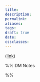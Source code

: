 ```yaml
---
title: 
description: 
permalink: 
aliases: 
tags: 
draft: true
date: 
cssclasses:
---
```


([link](https://www.dndbeyond.com/sources/dnd/egtw/story-of-wildemount#TheRavenQueenMatronofDeath)) 

%% DM Notes



%%
